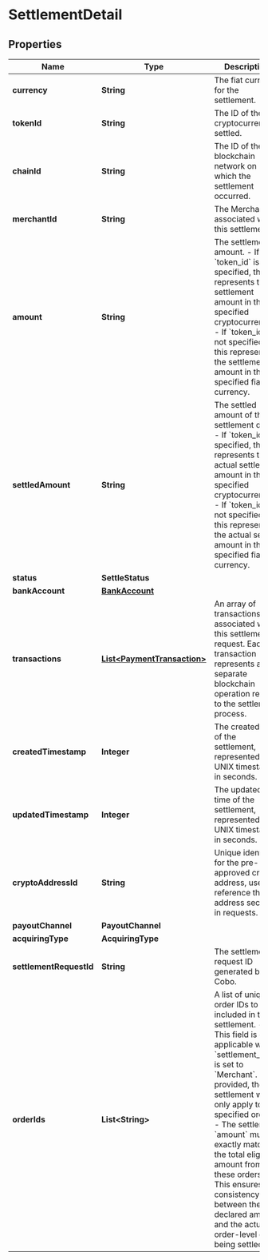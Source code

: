 

# SettlementDetail


## Properties

| Name | Type | Description | Notes |
|------------ | ------------- | ------------- | -------------|
|**currency** | **String** | The fiat currency for the settlement. |  [optional] |
|**tokenId** | **String** | The ID of the cryptocurrency settled. |  [optional] |
|**chainId** | **String** | The ID of the blockchain network on which the settlement occurred. |  [optional] |
|**merchantId** | **String** | The Merchant ID associated with this settlement. |  [optional] |
|**amount** | **String** | The settlement amount.  - If &#x60;token_id&#x60; is specified, this represents the settlement amount in the specified cryptocurrency.  - If &#x60;token_id&#x60; is not specified, this represents the settlement amount in the specified fiat currency.  |  [optional] |
|**settledAmount** | **String** | The settled amount of this settlement detail.  - If &#x60;token_id&#x60; is specified, this represents the actual settled amount in the specified cryptocurrency.  - If &#x60;token_id&#x60; is not specified, this represents the actual settled amount in the specified fiat currency.  |  [optional] |
|**status** | **SettleStatus** |  |  [optional] |
|**bankAccount** | [**BankAccount**](BankAccount.md) |  |  [optional] |
|**transactions** | [**List&lt;PaymentTransaction&gt;**](PaymentTransaction.md) | An array of transactions associated with this settlement request. Each transaction represents a separate blockchain operation related to the settlement process. |  [optional] |
|**createdTimestamp** | **Integer** | The created time of the settlement, represented as a UNIX timestamp in seconds. |  [optional] |
|**updatedTimestamp** | **Integer** | The updated time of the settlement, represented as a UNIX timestamp in seconds. |  [optional] |
|**cryptoAddressId** | **String** | Unique identifier for the pre-approved crypto address, used to reference the address securely in requests. |  [optional] |
|**payoutChannel** | **PayoutChannel** |  |  [optional] |
|**acquiringType** | **AcquiringType** |  |  [optional] |
|**settlementRequestId** | **String** | The settlement request ID generated by Cobo. |  [optional] |
|**orderIds** | **List&lt;String&gt;** | A list of unique order IDs to be included in this settlement.  - This field is only applicable when &#x60;settlement_type&#x60; is set to &#x60;Merchant&#x60;. - If provided, the settlement will only apply to the specified orders. - The settlement &#x60;amount&#x60; must exactly match the total eligible amount from these orders. - This ensures consistency between the declared amount and the actual order-level data being settled.  |  [optional] |



